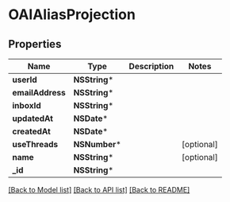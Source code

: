 # OAIAliasProjection

## Properties
Name | Type | Description | Notes
------------ | ------------- | ------------- | -------------
**userId** | **NSString*** |  | 
**emailAddress** | **NSString*** |  | 
**inboxId** | **NSString*** |  | 
**updatedAt** | **NSDate*** |  | 
**createdAt** | **NSDate*** |  | 
**useThreads** | **NSNumber*** |  | [optional] 
**name** | **NSString*** |  | [optional] 
**_id** | **NSString*** |  | 

[[Back to Model list]](../README#documentation-for-models) [[Back to API list]](../README#documentation-for-api-endpoints) [[Back to README]](../README)


